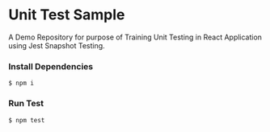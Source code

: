 # Unit Test Sample

A Demo Repository for purpose of Training Unit Testing in React Application using Jest Snapshot Testing.

### Install Dependencies
```
$ npm i
```

### Run Test
```
$ npm test
```
